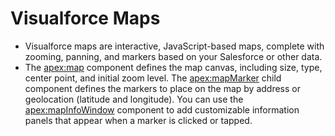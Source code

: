 # Visualforce Maps
* Visualforce maps are interactive, JavaScript-based maps, complete with zooming, panning, and markers based on your Salesforce or other data. 
* The <apex:map> component defines the map canvas, including size, type, center point, and initial zoom level. The <apex:mapMarker> child component defines the markers to place on the map by address or geolocation (latitude and longitude). You can use the <apex:mapInfoWindow> component to add customizable information panels that appear when a marker is clicked or tapped.

